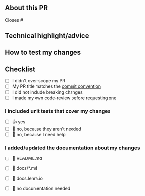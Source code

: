 <!--
  For Work In Progress Pull Requests, please use the Draft PR feature,
  see https://github.blog/2019-02-14-introducing-draft-pull-requests/ for further details.
  
  Before submitting a Pull Request, please ensure you've done the following:
  - 👷‍♀️ Create small PRs. In most cases, this will be possible.
  - ✅ Provide tests for your changes.
  - 📜 Use Conventional Commit for your PR name (see https://www.conventionalcommits.org/en/v1.0.0/).
  - 📝 Use descriptive commit messages.
  - 📗 Update any related documentation and include any relevant screenshots.
-->



## About this PR
<!-- 
Link the related issue if any.
-->
Closes # 
<!-- 
  - What is the bug/feature you make ? (If describe in the issue, don't repeat yourself, tell us)
  - Any other changes not in the issue ? Why did you add them ?
  - Add some scope to the changes if relevant
  - Try to give as much context as possible without any technical stuff here.

  For example : 
  We need some CGU in our app that the user must accept before doing anythig. See issue #42 for more informations.

  In this PR I've created : 
  - The CGU structure/database with a version for each CGU
  - the API to get the current CGU version for the user. 
  - The business logic to validate the CGU
  What is Out of scope : 
  - The mix task to create a new CGU
  - The Admin API to manage the CGU

  This is only back-end related stuff. For the front-end part, see this issue : #1337 
-->

## Technical highlight/advice
<!-- 
    This part is for technical stuff.
    - Tell us what did you change to implement the feature or fix the bug.
    - Don't detail it too much if it's simple stuff.
    - Add more information if you made significant changes that can affect others.

    For example : 
    To create the new API, I've created a new `CGUController` and a `CGU` Context.
    2 new routes : 
     - GET /api/cgu
     - POST /api/cgu/accept
    I've created a new table in the database with a migration.
    The CGU is linked to the user (Many to Many).
    I've added the rule to deny anyone that did not accept the CGU.
-->

## How to test my changes
<!-- 
  - How to start the project. Any other dependancies to update ? Any database migration ?
  - Step-by-step guide to reproduce the bug or test the new feature.

  Try to be rather explicit but keep it as simple as possible.

  Example : 
  - On server : 
    - `git checkout implement-cgu-validation`
    - `mix ecto.reset`
    - `mix ecto.migrate`
    - `mix phx.server`
  Use the thunder client in vscode : 
  - Register/Login (get the token)
  - Try to access this api without validating CGU : GET /api/apps. It should fail.
  - Validate the CGU ising the API POST /api/cgu/accept
  - Access the API agail, now it should work.
-->


## Checklist
- [ ] I didn't over-scope my PR
- [ ] My PR title matches the [commit convention](https://www.conventionalcommits.org/en/v1.0.0/)
- [ ] I did not include breaking changes
- [ ] I made my own code-review before requesting one

### I included unit tests that cover my changes
- [ ] 👍 yes
- [ ] 🙅 no, because they aren't needed
- [ ] 🙋 no, because I need help

### I added/updated the documentation about my changes
- [ ] 📜 README.md
- [ ] 📕 docs/*.md
- [ ] 📓 docs.lenra.io
- [ ] 🙅 no documentation needed


